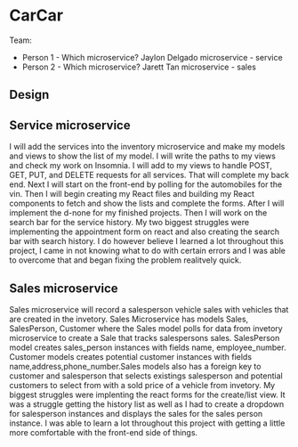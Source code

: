 # CarCar

Team:

* Person 1 - Which microservice?
Jaylon Delgado microservice - service
* Person 2 - Which microservice?
Jarett Tan microservice - sales

## Design

## Service microservice

I will add the services into the inventory microservice and
make my models and views to show the list of my model. I will write 
the paths to my views and check my work on Insomnia. I will add to 
my views to handle POST, GET, PUT, and DELETE requests for all services.
That will complete my back end. Next I will start on the front-end by polling for 
the automobiles for the vin. Then I will begin creating my React files 
and building my React components to fetch and show the lists and complete 
the forms. After I will implement the d-none for my finished projects. 
Then I will work on the search bar for the service history. My two biggest
struggles were implementing the appointment form on react and also
creating the search bar with search history. I do however believe 
I learned a lot throughout this project, I came in not knowing what to do
with certain errors and I was able to overcome that and began fixing the problem
realitvely quick. 


## Sales microservice



Sales microservice will record a salesperson vehicle sales with vehicles that are created in the invetory. Sales Microservice has models Sales, SalesPerson, Customer where the Sales model polls for data from invetory microservice to create a Sale that tracks salespersons sales. SalesPerson model creates sales_person instances with fields name, employee_number. Customer models creates potential customer instances with fields name,address,phone_number.Sales models also has a foreign key to customer and salesperson that selects existings salesperson and potential customers to select from with a sold price of a vehicle from invetory. My biggest struggles were implenting the react forms for the create/list view. It was a struggle getting the history list as well as I had to create a dropdown for salesperson instances and displays the sales for the sales person instance. I was able to learn a lot throughout this project with getting a little more comfortable with the front-end side of things. 
